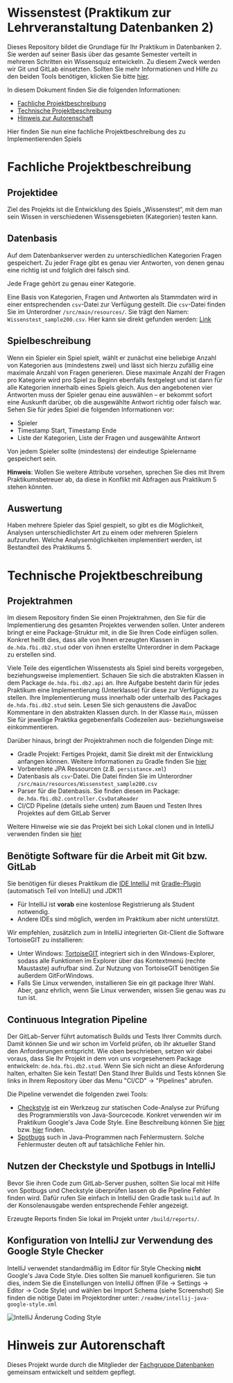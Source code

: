 # Wissenstest (Praktikum zur Lehrveranstaltung Datenbanken 2)

Dieses Repository bildet die Grundlage für Ihr Praktikum in Datenbanken 2. Sie werden auf seiner Basis über das gesamte Semester verteilt in mehreren Schritten ein Wissensquiz entwickeln.
Zu diesem Zweck werden wir Git und GitLab einsetzten. Sollten Sie mehr Informationen und Hilfe zu den beiden Tools benötigen, klicken Sie bitte [hier](readme/gitandgitlab.md).

In diesem Dokument finden Sie die folgenden Informationen:

- [Fachliche Projektbeschreibung](#fachliche-projectbeschreibung)
- [Technische Projektbeschreibung](#technische-projektbeschreibung)
- [Hinweis zur Autorenschaft](#hinweis-zur-autorenschaft)

Hier finden Sie nun eine fachliche Projektbeschreibung des zu Implementierenden Spiels

# Fachliche Projektbeschreibung

## Projektidee

Ziel des Projekts ist die Entwicklung des Spiels „Wissenstest“, mit dem man sein Wissen in verschiedenen Wissensgebieten (Kategorien) testen kann.

## Datenbasis

Auf dem Datenbankserver werden zu unterschiedlichen Kategorien Fragen gespeichert.
Zu jeder Frage gibt es genau vier Antworten, von denen genau eine richtig ist und folglich drei falsch sind.

Jede Frage gehört zu genau einer Kategorie.

Eine Basis von Kategorien, Fragen und Antworten als Stammdaten wird in einer entsprechenden `csv`-Datei zur Verfügung gestellt. Die `csv`-Datei finden Sie im Unterordner `/src/main/resources/`. Sie trägt den Namen: `Wissenstest_sample200.csv`. Hier kann sie direkt gefunden werden: [Link](/src/main/resources/Wissenstest_sample200.csv)

## Spielbeschreibung

Wenn ein Spieler ein Spiel spielt, wählt er zunächst eine beliebige Anzahl von Kategorien aus (mindestens zwei) und lässt sich hierzu zufällig eine maximale Anzahl von Fragen generieren. Diese maximale Anzahl der Fragen pro Kategorie wird pro Spiel zu Beginn ebenfalls festgelegt und ist dann für alle Kategorien innerhalb eines Spiels gleich.
Aus den angebotenen vier Antworten muss der Spieler genau eine auswählen – er bekommt sofort eine Auskunft darüber, ob die ausgewählte Antwort richtig oder falsch war.
Sehen Sie für jedes Spiel die folgenden Informationen vor:

- Spieler
- Timestamp Start, Timestamp Ende
- Liste der Kategorien, Liste der Fragen und ausgewählte Antwort

Von jedem Spieler sollte (mindestens) der eindeutige Spielername gespeichert sein.

**Hinweis**: Wollen Sie weitere Attribute vorsehen, sprechen Sie dies mit Ihrem Praktikumsbetreuer ab, da diese in Konflikt mit Abfragen aus Praktikum 5 stehen könnten.

## Auswertung

Haben mehrere Spieler das Spiel gespielt, so gibt es die Möglichkeit, Analysen unterschiedlichster Art zu einem oder mehreren Spielern aufzurufen. Welche Analysemöglichkeiten implementiert werden, ist Bestandteil des Praktikums 5.

# Technische Projektbeschreibung

## Projektrahmen

Im diesem Repository finden Sie einen Projektrahmen, den Sie für die Implementierung des gesamten Projektes verwenden sollen. Unter anderem bringt er eine Package-Struktur mit, in die Sie Ihren Code einfügen sollen. Konkret heißt dies, dass alle von Ihnen erzeugten Klassen in `de.hda.fbi.db2.stud` oder von ihnen erstellte Unterordner in dem Package zu erstellen sind.

Viele Teile des eigentlichen Wissenstests als Spiel sind bereits vorgegeben, beziehungsweise implementiert. Schauen Sie sich die abstrakten Klassen in dem Package `de.hda.fbi.db2.api` an. Ihre Aufgabe besteht darin für jedes Praktikum eine Implementierung (Unterklasse) für diese zur Verfügung zu stellen. Ihre Implementierung muss innerhalb oder unterhalb des Packages `de.hda.fbi.db2.stud` sein. Lesen Sie sich genaustens die JavaDoc Kommentare in den abstrakten Klassen durch.
In der Klasse `Main`, müssen Sie für jeweilige Praktika gegebenenfalls Codezeilen aus- beziehungsweise einkommentieren.

Darüber hinaus, bringt der Projektrahmen noch die folgenden Dinge mit:

- Gradle Projekt: Fertiges Projekt, damit Sie direkt mit der Entwicklung anfangen können. Weitere Informationen zu Gradle finden Sie [hier](https://gradle.org/)
- Vorbereitete JPA Ressourcen (z.B. `persistance.xml`)
- Datenbasis als `csv`-Datei. Die Datei finden Sie im Unterordner `/src/main/resources/Wissenstest_sample200.csv`
- Parser für die Datenbasis. Sie finden diesen im Package: `de.hda.fbi.db2.controller.CsvDataReader`
- CI/CD Pipeline (details siehe unten) zum Bauen und Testen Ihres Projektes auf dem GitLab Server

Weitere Hinweise wie sie das Projekt bei sich Lokal clonen und in IntelliJ verwenden finden sie [hier](readme/gitandgitlab.md)

## Benötigte Software für die Arbeit mit Git bzw. GitLab

Sie benötigen für dieses Praktikum die [IDE IntelliJ](https://www.jetbrains.com/idea/) mit [Gradle-Plugin](https://docs.gradle.org/current/userguide/idea_plugin.html) (automatisch Teil von IntelliJ) und JDK11

- Für IntelliJ ist **vorab** eine kostenlose Registrierung als Student notwendig.
- Andere IDEs sind möglich, werden im Praktikum aber nicht unterstützt.

Wir empfehlen, zusätzlich zum in IntelliJ integrierten Git-Client die Software TortoiseGIT zu installieren:

- Unter Windows: [TortoiseGIT](https://tortoisegit.org/) integriert sich in den Windows-Explorer, sodass alle Funktionen im Explorer über das Kontextmenü (rechte Maustaste) aufrufbar sind. Zur Nutzung von TortoiseGIT benötigen Sie außerdem GitForWindows.
- Falls Sie Linux verwenden, installieren Sie ein git package Ihrer Wahl. Aber, ganz ehrlich, wenn Sie Linux verwenden, wissen Sie genau was zu tun ist.

## Continuous Integration Pipeline

Der GitLab-Server führt automatisch Builds und Tests Ihrer Commits durch. Damit können Sie und wir schon im Vorfeld prüfen, ob Ihr aktueller Stand den Anforderungen entspricht.
Wie oben beschrieben, setzen wir dabei voraus, dass Sie Ihr Projekt in dem von uns vorgesehenem Package entwickeln: `de.hda.fbi.db2.stud`. Wenn Sie sich nicht an diese Anforderung halten, erhalten Sie kein Testat! Den Stand Ihrer Builds und Tests können Sie links in Ihrem Repository über das Menu "CI/CD" &rarr; "Pipelines" abrufen.

Die Pipeline verwendet die folgenden zwei Tools:

- [Checkstyle](http://checkstyle.sourceforge.net/) ist ein Werkzeug zur statischen Code-Analyse zur Prüfung des Programmierstils von Java-Sourcecode. Konkret verwenden wir im Praktikum Google's Java Code Style. Eine Beschreibung können Sie [hier](https://google.github.io/styleguide/javaguide.html) bzw. [hier](http://checkstyle.sourceforge.net/google_style.html) finden.
- [Spotbugs](https://spotbugs.github.io/) such in Java-Programmen nach Fehlermustern. Solche Fehlermuster deuten oft auf tatsächliche Fehler hin.

## Nutzen der Checkstyle und Spotbugs in IntelliJ

Bevor Sie ihren Code zum GitLab-Server pushen, sollten Sie local mit Hilfe von Spotbugs und Checkstyle überprüfen lassen ob die Pipeline Fehler finden wird. Dafür rufen Sie einfach in IntelliJ den Gradle task `build` auf. In der Konsolenausgabe werden entsprechende Fehler angezeigt.

Erzeugte Reports finden Sie lokal im Projekt unter `/build/reports/`.

## Konfiguration von IntelliJ zur Verwendung des Google Style Checker

IntelliJ verwendet standardmäßig im Editor für Style Checking **nicht** Google's Java Code Style. Dies sollten Sie manuell konfigurieren. Sie tun dies, indem Sie die Einstellungen von IntelliJ öffnen (File &rarr; Settings &rarr; Editor &rarr; Code Style) und wählen bei Import Schema (siehe Screenshot)
Sie finden die nötige Datei im Projektordner unter: `/readme/intellij-java-google-style.xml`

![IntelliJ Änderung Coding Style](readme/intellij-googlestyleplugin.png)

# Hinweis zur Autorenschaft

Dieses Projekt wurde durch die Mitglieder der [Fachgruppe Datenbanken](https://fbi.h-da.de/fachbereich/fachgruppen/datenbanken/) gemeinsam entwickelt und seitdem gepflegt.
